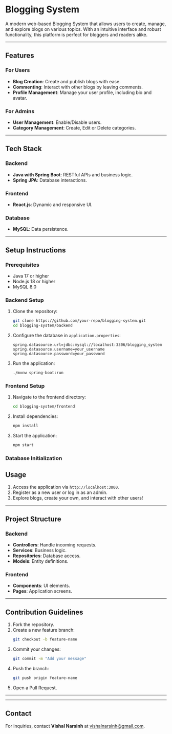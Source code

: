 # Blogging System

A modern web-based Blogging System that allows users to create, manage, and explore blogs on various topics. With an intuitive interface and robust functionality, this platform is perfect for bloggers and readers alike.

---

## Features

### For Users
- **Blog Creation**: Create and publish blogs with ease.
- **Commenting**: Interact with other blogs by leaving comments.
- **Profile Management**: Manage your user profile, including bio and avatar.

### For Admins
- **User Management**: Enable/Disable users.
- **Category Management**: Create, Edit or Delete categories.

---

## Tech Stack

### Backend
- **Java with Spring Boot**: RESTful APIs and business logic.
- **Spring JPA**: Database interactions.

### Frontend
- **React.js**: Dynamic and responsive UI.

### Database
- **MySQL**: Data persistence.

---

## Setup Instructions

### Prerequisites
- Java 17 or higher
- Node.js 18 or higher
- MySQL 8.0

### Backend Setup
1. Clone the repository:
   ```bash
   git clone https://github.com/your-repo/blogging-system.git
   cd blogging-system/backend
   ```
2. Configure the database in `application.properties`:
   ```properties
   spring.datasource.url=jdbc:mysql://localhost:3306/blogging_system
   spring.datasource.username=your_username
   spring.datasource.password=your_password
   ```
3. Run the application:
   ```bash
   ./mvnw spring-boot:run
   ```

### Frontend Setup
1. Navigate to the frontend directory:
   ```bash
   cd blogging-system/frontend
   ```
2. Install dependencies:
   ```bash
   npm install
   ```
3. Start the application:
   ```bash
   npm start
   ```

### Database Initialization

## Usage
1. Access the application via `http://localhost:3000`.
2. Register as a new user or log in as an admin.
3. Explore blogs, create your own, and interact with other users!

---

## Project Structure

### Backend
- **Controllers**: Handle incoming requests.
- **Services**: Business logic.
- **Repositories**: Database access.
- **Models**: Entity definitions.

### Frontend
- **Components**: UI elements.
- **Pages**: Application screens.

---

## Contribution Guidelines

1. Fork the repository.
2. Create a new feature branch:
   ```bash
   git checkout -b feature-name
   ```
3. Commit your changes:
   ```bash
   git commit -m "Add your message"
   ```
4. Push the branch:
   ```bash
   git push origin feature-name
   ```
5. Open a Pull Request.

---


---

## Contact
For inquiries, contact **Vishal Narsinh** at [vishalnarsinh@gmail.com](mailto:vishalnarsinh@gmail.com).
